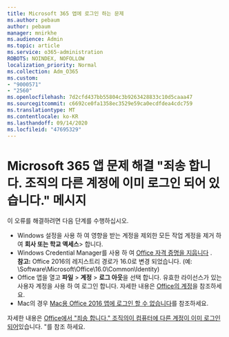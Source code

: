 ```yaml
---
title: Microsoft 365 앱에 로그인 하는 문제
ms.author: pebaum
author: pebaum
manager: mnirkhe
ms.audience: Admin
ms.topic: article
ms.service: o365-administration
ROBOTS: NOINDEX, NOFOLLOW
localization_priority: Normal
ms.collection: Adm_O365
ms.custom:
- "9000571"
- "2560"
ms.openlocfilehash: 7d2cfd437bb55804c3b9263428833c10d5caaa47
ms.sourcegitcommit: c6692ce0fa1358ec3529e59ca0ecdfdea4cdc759
ms.translationtype: MT
ms.contentlocale: ko-KR
ms.lasthandoff: 09/14/2020
ms.locfileid: "47695329"
---
```

# <a name="fixing-the-microsoft-365-apps-sorry-another-account-from-your-organization-is-already-signed-in-message"></a>Microsoft 365 앱 문제 해결 "죄송 합니다. 조직의 다른 계정에 이미 로그인 되어 있습니다." 메시지

이 오류를 해결하려면 다음 단계를 수행하십시오.

- Windows 설정을 사용 하 여 영향을 받는 계정을 제외한 모든 작업 계정을 제거 하 여 **회사 또는 학교 액세스**> 합니다.
- Windows Credential Manager를 사용 하 여 [Office 자격 증명을 지웁니다](https://docs.microsoft.com/office/troubleshoot/error-messages/another-account-already-signed-in#step-3-clear-cached-credentials-on-the-computer) .<br/>
    **참고:** Office 2016의 레지스트리 경로가 16.0로 변경 되었습니다. (예: \Software\Microsoft\Office\16.0\Common\Identity\)
- Office 앱을 열고 **파일**  >  **계정**  >  **로그 아웃**을 선택 합니다. 유효한 라이선스가 있는 사용자 계정을 사용 하 여 로그인 합니다. 자세한 내용은 [Office의 계정](https://support.office.com/article/accounts-in-office-628ea040-f265-49de-b986-be09c3ebf8a9)을 참조하세요.
- Mac의 경우 [Mac용 Office 2016 앱에 로그인 할 수 없습니다](https://docs.microsoft.com/office365/troubleshoot/authentication/sign-in-to-office-2016-for-mac-fail)를 참조하세요.

자세한 내용은 [Office에서 "죄송 합니다." 조직의이 컴퓨터에 다른 계정이 이미 로그인 되어](https://docs.microsoft.com/office/troubleshoot/error-messages/another-account-already-signed-in)있습니다. "를 참조 하세요.